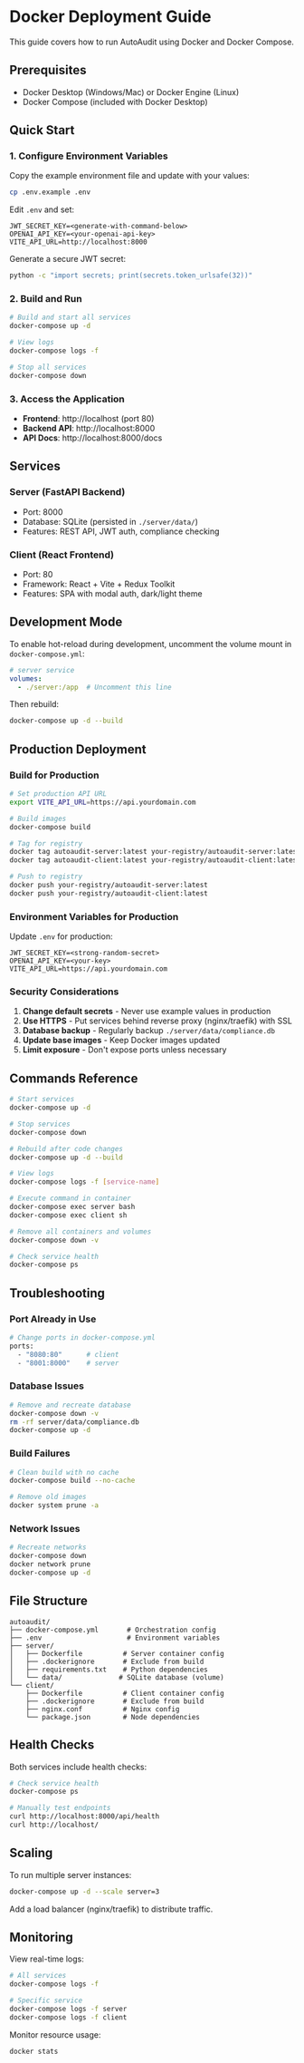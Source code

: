 # Docker Deployment Guide

This guide covers how to run AutoAudit using Docker and Docker Compose.

## Prerequisites

- Docker Desktop (Windows/Mac) or Docker Engine (Linux)
- Docker Compose (included with Docker Desktop)

## Quick Start

### 1. Configure Environment Variables

Copy the example environment file and update with your values:

```bash
cp .env.example .env
```

Edit `.env` and set:
```env
JWT_SECRET_KEY=<generate-with-command-below>
OPENAI_API_KEY=<your-openai-api-key>
VITE_API_URL=http://localhost:8000
```

Generate a secure JWT secret:
```bash
python -c "import secrets; print(secrets.token_urlsafe(32))"
```

### 2. Build and Run

```bash
# Build and start all services
docker-compose up -d

# View logs
docker-compose logs -f

# Stop all services
docker-compose down
```

### 3. Access the Application

- **Frontend**: http://localhost (port 80)
- **Backend API**: http://localhost:8000
- **API Docs**: http://localhost:8000/docs

## Services

### Server (FastAPI Backend)
- Port: 8000
- Database: SQLite (persisted in `./server/data/`)
- Features: REST API, JWT auth, compliance checking

### Client (React Frontend)
- Port: 80
- Framework: React + Vite + Redux Toolkit
- Features: SPA with modal auth, dark/light theme

## Development Mode

To enable hot-reload during development, uncomment the volume mount in `docker-compose.yml`:

```yaml
# server service
volumes:
  - ./server:/app  # Uncomment this line
```

Then rebuild:
```bash
docker-compose up -d --build
```

## Production Deployment

### Build for Production

```bash
# Set production API URL
export VITE_API_URL=https://api.yourdomain.com

# Build images
docker-compose build

# Tag for registry
docker tag autoaudit-server:latest your-registry/autoaudit-server:latest
docker tag autoaudit-client:latest your-registry/autoaudit-client:latest

# Push to registry
docker push your-registry/autoaudit-server:latest
docker push your-registry/autoaudit-client:latest
```

### Environment Variables for Production

Update `.env` for production:
```env
JWT_SECRET_KEY=<strong-random-secret>
OPENAI_API_KEY=<your-key>
VITE_API_URL=https://api.yourdomain.com
```

### Security Considerations

1. **Change default secrets** - Never use example values in production
2. **Use HTTPS** - Put services behind reverse proxy (nginx/traefik) with SSL
3. **Database backup** - Regularly backup `./server/data/compliance.db`
4. **Update base images** - Keep Docker images updated
5. **Limit exposure** - Don't expose ports unless necessary

## Commands Reference

```bash
# Start services
docker-compose up -d

# Stop services
docker-compose down

# Rebuild after code changes
docker-compose up -d --build

# View logs
docker-compose logs -f [service-name]

# Execute command in container
docker-compose exec server bash
docker-compose exec client sh

# Remove all containers and volumes
docker-compose down -v

# Check service health
docker-compose ps
```

## Troubleshooting

### Port Already in Use
```bash
# Change ports in docker-compose.yml
ports:
  - "8080:80"      # client
  - "8001:8000"    # server
```

### Database Issues
```bash
# Remove and recreate database
docker-compose down -v
rm -rf server/data/compliance.db
docker-compose up -d
```

### Build Failures
```bash
# Clean build with no cache
docker-compose build --no-cache

# Remove old images
docker system prune -a
```

### Network Issues
```bash
# Recreate networks
docker-compose down
docker network prune
docker-compose up -d
```

## File Structure

```
autoaudit/
├── docker-compose.yml       # Orchestration config
├── .env                     # Environment variables
├── server/
│   ├── Dockerfile          # Server container config
│   ├── .dockerignore       # Exclude from build
│   ├── requirements.txt    # Python dependencies
│   └── data/              # SQLite database (volume)
└── client/
    ├── Dockerfile          # Client container config
    ├── .dockerignore       # Exclude from build
    ├── nginx.conf          # Nginx config
    └── package.json        # Node dependencies
```

## Health Checks

Both services include health checks:

```bash
# Check service health
docker-compose ps

# Manually test endpoints
curl http://localhost:8000/api/health
curl http://localhost/
```

## Scaling

To run multiple server instances:

```bash
docker-compose up -d --scale server=3
```

Add a load balancer (nginx/traefik) to distribute traffic.

## Monitoring

View real-time logs:
```bash
# All services
docker-compose logs -f

# Specific service
docker-compose logs -f server
docker-compose logs -f client
```

Monitor resource usage:
```bash
docker stats
```
